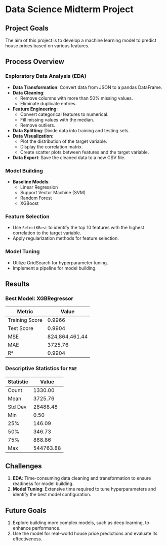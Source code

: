 # Data Science Midterm Project

## Project Goals
The aim of this project is to develop a machine learning model to predict house prices based on various features.

## Process Overview

### Exploratory Data Analysis (EDA)
- **Data Transformation**: Convert data from JSON to a pandas DataFrame.
- **Data Cleaning**: 
  - Remove columns with more than 50% missing values.
  - Eliminate duplicate entries.
- **Feature Engineering**:
  - Convert categorical features to numerical.
  - Fill missing values with the median.
  - Remove outliers.
- **Data Splitting**: Divide data into training and testing sets.
- **Data Visualization**:
  - Plot the distribution of the target variable.
  - Display the correlation matrix.
  - Create scatter plots between features and the target variable.
- **Data Export**: Save the cleaned data to a new CSV file.

### Model Building
- **Baseline Models**:
  - Linear Regression
  - Support Vector Machine (SVM)
  - Random Forest
  - XGBoost

### Feature Selection
- Use `SelectKBest` to identify the top 10 features with the highest correlation to the target variable.
- Apply regularization methods for feature selection.

### Model Tuning
- Utilize GridSearch for hyperparameter tuning.
- Implement a pipeline for model building.

## Results

### Best Model: XGBRegressor
| Metric         | Value              |
|----------------|--------------------|
| Training Score | 0.9966             |
| Test Score     | 0.9904             |
| MSE            | 824,864,461.44     |
| MAE            | 3725.76            |
| R²             | 0.9904             |

### Descriptive Statistics for `MAE`
| Statistic | Value     |
|-----------|-----------|
| Count     | 1330.00   |
| Mean      | 3725.76   |
| Std Dev   | 28488.48  |
| Min       | 0.50      |
| 25%       | 146.09    |
| 50%       | 346.73    |
| 75%       | 888.86    |
| Max       | 544763.88 |

## Challenges 
1. **EDA**: Time-consuming data cleaning and transformation to ensure readiness for model building.
2. **Model Tuning**: Extensive time required to tune hyperparameters and identify the best model configuration.

## Future Goals
1. Explore building more complex models, such as deep learning, to enhance performance.
2. Use the model for real-world house price predictions and evaluate its effectiveness.
